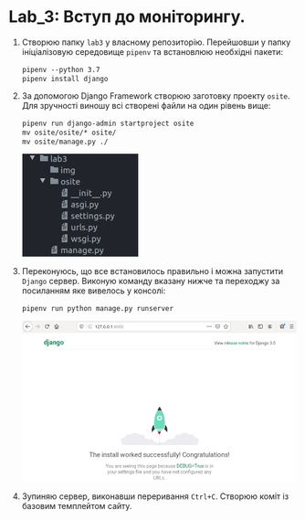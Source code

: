 # Lab_3: Вступ до моніторингу.

1. Створюю папку `lab3` у власному репозиторію. Перейшовши у папку ініціалізовую середовище `pipenv` та встановлюю необхідні пакети:
    ```
    pipenv --python 3.7
    pipenv install django
    ```
2. За допомогою Django Framework створюю заготовку проекту `osite`. Для зручності виношу всі створені файли на один рівень вище:
    ```
    pipenv run django-admin startproject osite
    mv osite/osite/* osite/
    mv osite/manage.py ./
    ```
    ![image](img/1.png)

3. Переконуюсь, що все встановилось правильно і можна запустити `Django` сервер. Виконую команду вказану нижче та переходжу за посиланням яке вивелось у консолі:
    ```
    pipenv run python manage.py runserver
    ```
   ![image](img/2.png)
   
4. Зупиняю сервер, виконавши переривання `Ctrl+C`. Створюю коміт із базовим темплейтом сайту.